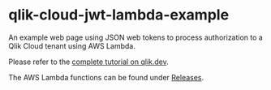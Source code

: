 # qlik-cloud-jwt-lambda-example

An example web page using JSON web tokens to process authorization to a Qlik Cloud tenant using AWS Lambda.

Please refer to the [complete tutorial on qlik.dev](https://preview.qlik.dev/embed-anonymous/tutorials/embed-content-using-iframes-and-anonymous-access).

The AWS Lambda functions can be found under [Releases](https://github.com/qlik-oss/qlik-cloud-jwt-lambda-example/releases).
